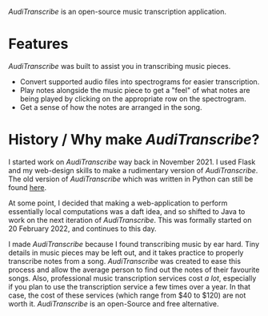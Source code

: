 _AudiTranscribe_ is an open-source music transcription application.

# Features

_AudiTranscribe_ was built to assist you in transcribing music pieces.

- Convert supported audio files into spectrograms for easier transcription.
- Play notes alongside the music piece to get a "feel" of what notes are being played by clicking on the appropriate row
  on the spectrogram.
- Get a sense of how the notes are arranged in the song.

# History / Why make _AudiTranscribe_?

I started work on _AudiTranscribe_ way back in November 2021. I used Flask and my web-design skills to make a
rudimentary version of _AudiTranscribe_. The old version of _AudiTranscribe_ which was written in Python can still be
found [here](https://github.com/PhotonicGluon/AudiTranscribe-Python).

At some point, I decided that making a web-application to perform essentially local computations was a daft idea, and so
shifted to Java to work on the next iteration of _AudiTranscribe_. This was formally started on 20 February 2022, and
continues to this day.

I made _AudiTranscribe_ because I found transcribing music by ear hard. Tiny details in music pieces may be left out,
and it takes practice to properly transcribe notes from a song. _AudiTranscribe_ was created to ease this process and
allow the average person to find out the notes of their favourite songs. Also, professional music transcription services
cost _a lot_, especially if you plan to use the transcription service a few times over a year. In that case, the cost of
these services (which range from $40 to $120) are not worth it. _AudiTranscribe_ is an open-Source and free alternative.
